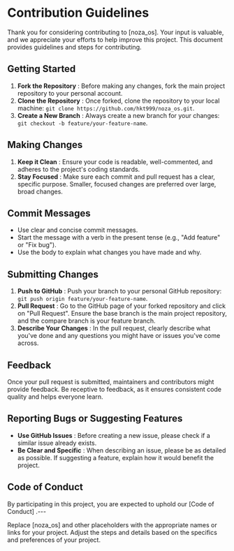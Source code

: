 # Contribution Guidelines

Thank you for considering contributing to [noza_os]. Your input is valuable, and we appreciate your efforts to help improve this project. This document provides guidelines and steps for contributing.
## Getting Started 
1. **Fork the Repository** : Before making any changes, fork the main project repository to your personal account. 
2. **Clone the Repository** : Once forked, clone the repository to your local machine: `git clone https://github.com/hkt999/noza_os.git`. 
3. **Create a New Branch** : Always create a new branch for your changes: `git checkout -b feature/your-feature-name`.
## Making Changes 
1. **Keep it Clean** : Ensure your code is readable, well-commented, and adheres to the project's coding standards. 
2. **Stay Focused** : Make sure each commit and pull request has a clear, specific purpose. Smaller, focused changes are preferred over large, broad changes.
## Commit Messages
- Use clear and concise commit messages.
- Start the message with a verb in the present tense (e.g., "Add feature" or "Fix bug").
- Use the body to explain what changes you have made and why.
## Submitting Changes 
1. **Push to GitHub** : Push your branch to your personal GitHub repository: `git push origin feature/your-feature-name`. 
2. **Pull Request** : Go to the GitHub page of your forked repository and click on "Pull Request". Ensure the base branch is the main project repository, and the compare branch is your feature branch. 
3. **Describe Your Changes** : In the pull request, clearly describe what you've done and any questions you might have or issues you've come across.
## Feedback

Once your pull request is submitted, maintainers and contributors might provide feedback. Be receptive to feedback, as it ensures consistent code quality and helps everyone learn.
## Reporting Bugs or Suggesting Features 
- **Use GitHub Issues** : Before creating a new issue, please check if a similar issue already exists. 
- **Be Clear and Specific** : When describing an issue, please be as detailed as possible. If suggesting a feature, explain how it would benefit the project.
## Code of Conduct

By participating in this project, you are expected to uphold our [Code of Conduct] .---

Replace [noza_os] and other placeholders with the appropriate names or links for your project. Adjust the steps and details based on the specifics and preferences of your project.
